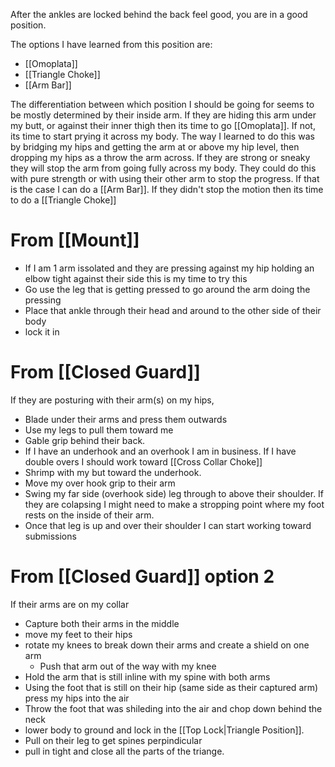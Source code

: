 After the ankles are locked behind the back feel good, you are in a good position. 

The options I have learned from this position are:
- [[Omoplata]]
- [[Triangle Choke]]
- [[Arm Bar]]

The differentiation between which position I should be going for seems to be mostly determined by their inside arm. If they are hiding this arm under my butt, or against their inner thigh then its time to go [[Omoplata]]. If not, its time to start prying it across my body. The way I learned to do this was by bridging my hips and getting the arm at or above my hip level, then dropping my hips as a throw the arm across. If they are strong or sneaky they will stop the arm from going fully across my body. They could do this with pure strength or with using their other arm to stop the progress. If that is the case I can do a [[Arm Bar]]. If they didn't stop the motion then its time to do a [[Triangle Choke]]


# From [[Mount]]
- If I am 1 arm issolated and they are pressing against my hip holding an elbow tight against their side this is my time to try this
- Go use the leg that is getting pressed to go around the arm doing the pressing
- Place that ankle through their head and around to the other side of their body
- lock it in 
# From [[Closed Guard]] 
If they are posturing with their arm(s) on my hips, 
- Blade under their arms and press them outwards
- Use my legs to pull them toward me
- Gable grip behind their back. 
- If I have an underhook and an overhook I am in business. If I have double overs I should work toward [[Cross Collar Choke]]
- Shrimp with my but toward the underhook. 
- Move my over hook grip to their arm 
- Swing my far side (overhook side) leg through to above their shoulder. If they are colapsing I might need to make a stropping point where my foot rests on the inside of their arm.
- Once that leg is up and over their shoulder I  can start working toward submissions 

# From [[Closed Guard]] option 2
If their arms are on my collar 
- Capture both their arms in the middle
- move my feet to their hips
- rotate my knees to break down their arms and create a shield on one arm
	- Push that arm out of the way with my knee
- Hold the arm that is still inline with my spine with both arms
- Using the foot that is still on their hip (same side as their captured arm) press my hips into the air
- Throw the foot that was shileding into the air and chop down behind the neck 
- lower body to ground and lock in the [[Top Lock|Triangle Position]]. 
- Pull on their leg to get spines perpindicular
- pull in tight and close all the parts of the triange.


 